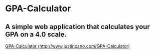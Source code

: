 # GPA-Calculator
## A simple web application that calculates your GPA on a 4.0 scale.
[GPA-Calculator (http://www.justincano.com/GPA-Calculator)](http://www.justincano.com/GPA-Calculator)
